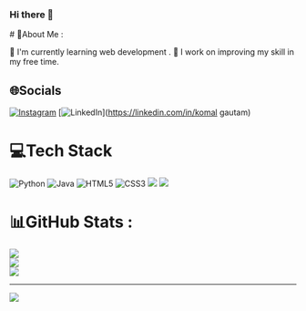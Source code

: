 ### Hi there 👋

<!--
**komalgautam12/komalgautam12** is a ✨ _special_ ✨ repository because its `README.md` (this file) appears on your GitHub profile.

Here are some ideas to get you started:

- 🔭 I’m currently working on ...
- 🌱 I’m currently learning ...
- 👯 I’m looking to collaborate on ...
- 🤔 I’m looking for help with ...
- 💬 Ask me about ...
- 📫 How to reach me: ...
- 😄 Pronouns: ...
- ⚡ Fun fact: ...
--># 💫About Me :
 📖 I'm currently learning  web development .
🌟 I work on improving my skill in my free time.

## 🌐Socials
[![Instagram](https://img.shields.io/badge/Instagram-%23E4405F.svg?logo=Instagram&logoColor=white)](https://instagram.com/_komal_gautam) [![LinkedIn](https://img.shields.io/badge/LinkedIn-%230077B5.svg?logo=linkedin&logoColor=white)](https://linkedin.com/in/komal gautam) 

# 💻Tech Stack
![Python](https://img.shields.io/badge/python-3670A0?style=for-the-badge&logo=python&logoColor=ffdd54) ![Java](https://img.shields.io/badge/java-%23ED8B00.svg?style=for-the-badge&logo=java&logoColor=white) ![HTML5](https://img.shields.io/badge/html5-%23E34F26.svg?style=for-the-badge&logo=html5&logoColor=white) ![CSS3](https://img.shields.io/badge/css3-%231572B6.svg?style=for-the-badge&logo=css3&logoColor=white)  <img src="https://img.shields.io/badge/-node.js-green" />   <img src="https://img.shields.io/badge/Javascript-yellow" />
# 📊GitHub Stats :
![](https://github-readme-stats.vercel.app/api?username=komal12&theme=blue-green&hide_border=false&include_all_commits=false&count_private=false)<br/>
![](https://github-readme-streak-stats.herokuapp.com/?user=komal12&theme=blue-green&hide_border=false)<br/>
![](https://github-readme-stats.vercel.app/api/top-langs/?username=komal12&theme=blue-green&hide_border=false&include_all_commits=false&count_private=false&layout=compact)

---
[![](https://visitcount.itsvg.in/api?id=komal12&icon=0&color=0)](https://visitcount.itsvg.in)


